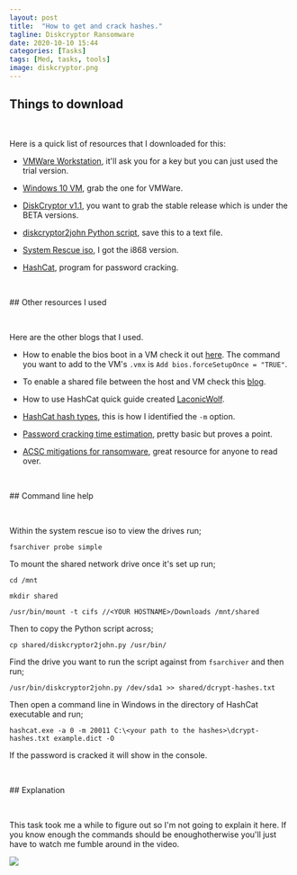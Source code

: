 ```yaml
---
layout: post
title:  "How to get and crack hashes."
tagline: Diskcryptor Ransomware
date: 2020-10-10 15:44
categories: [Tasks]
tags: [Med, tasks, tools]
image: diskcryptor.png
---
```


## Things to download
<p>&nbsp;</p>
Here is a quick list of resources that I downloaded for this:

- [VMWare Workstation](https://www.vmware.com/au/products/workstation-pro/workstation-pro-evaluation.html), it'll ask you for a key but you can just used the trial version.  

- [Windows 10 VM](https://developer.microsoft.com/en-us/windows/downloads/virtual-machines/), grab the one for VMWare.

- [DiskCryptor v1.1](https://github.com/DavidXanatos/DiskCryptor/releases), you want to grab the stable release which is under the BETA versions.

- [diskcryptor2john Python script](https://raw.githubusercontent.com/openwall/john/a02c068c245e43cdab24e412213562cd461638ba/run/diskcryptor2john.py), save this to a text file. 

- [System Rescue iso](https://www.system-rescue.org/Download/), I got the i868 version.

- [HashCat](https://hashcat.net/hashcat/), program for password cracking.

<p>&nbsp;</p>
## Other resources I used
<p>&nbsp;</p>
Here are the other blogs that I used.

- How to enable the bios boot in a VM check it out [here](https://kb.vmware.com/s/article/1004129). The command you want to add to the VM's ```.vmx``` is ```Add bios.forceSetupOnce = "TRUE"```.

- To enable a shared file between the host and VM check this [blog](https://pureinfotech.com/setup-network-file-sharing-windows-10/).

- How to use HashCat quick guide created [LaconicWolf](https://laconicwolf.com/2018/09/29/hashcat-tutorial-the-basics-of-cracking-passwords-with-hashcat/).

- [HashCat hash types](https://hashcat.net/wiki/doku.php?id=example_hashes), this is how I identified the `-m` option.

- [Password cracking time estimation](https://www.betterbuys.com/estimating-password-cracking-times/), pretty basic but proves a point.

- [ACSC mitigations for ransomware](https://www.cyber.gov.au/acsc/view-all-content/threats/ransomware), great resource for anyone to read over. 

<p>&nbsp;</p>
## Command line help
<p>&nbsp;</p> 
Within the system rescue iso to view the drives run;

`fsarchiver probe simple`

To mount the shared network drive once it's set up run;

`cd /mnt`

`mkdir shared`

`/usr/bin/mount -t cifs //<YOUR HOSTNAME>/Downloads /mnt/shared`

Then to copy the Python script across;

`cp shared/diskcryptor2john.py /usr/bin/`

Find the drive you want to run the script against from `fsarchiver` and then run;

`/usr/bin/diskcryptor2john.py /dev/sda1 >> shared/dcrypt-hashes.txt`

Then open a command line in Windows in the directory of HashCat executable and run;

`hashcat.exe -a 0 -m 20011 C:\<your path to the hashes>\dcrypt-hashes.txt example.dict -O`

If the password is cracked it will show in the console.

<p>&nbsp;</p>
## Explanation
<p>&nbsp;</p>
This task took me a while to figure out so I'm not going to explain it here. If you know enough the commands should be enoughotherwise you'll just have to watch me fumble around in the video.

[![](https://img.youtube.com/vi/Vey-ll3LM3o/maxresdefault.jpg)](https://youtu.be/Vey-ll3LM3o)
